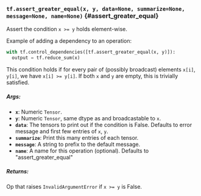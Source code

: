 ### `tf.assert_greater_equal(x, y, data=None, summarize=None, message=None, name=None)` {#assert_greater_equal}

Assert the condition `x >= y` holds element-wise.

Example of adding a dependency to an operation:

```python
with tf.control_dependencies([tf.assert_greater_equal(x, y)]):
  output = tf.reduce_sum(x)
```

This condition holds if for every pair of (possibly broadcast) elements
`x[i]`, `y[i]`, we have `x[i] >= y[i]`.
If both `x` and `y` are empty, this is trivially satisfied.

##### Args:


*  <b>`x`</b>: Numeric `Tensor`.
*  <b>`y`</b>: Numeric `Tensor`, same dtype as and broadcastable to `x`.
*  <b>`data`</b>: The tensors to print out if the condition is False.  Defaults to
    error message and first few entries of `x`, `y`.
*  <b>`summarize`</b>: Print this many entries of each tensor.
*  <b>`message`</b>: A string to prefix to the default message.
*  <b>`name`</b>: A name for this operation (optional).  Defaults to
    "assert_greater_equal"

##### Returns:

  Op that raises `InvalidArgumentError` if `x >= y` is False.


